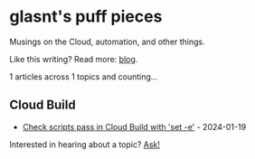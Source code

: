 # glasnt's puff pieces

Musings on the Cloud, automation, and other things. 

Like this writing? Read more: [blog](https://glasnt.com/blog). 

<!-- index starts -->
1 articles across 1 topics and counting...

## Cloud Build

* [Check scripts pass in Cloud Build with 'set -e'](https://github.com/glasnt/puff/blob/latest/cloud_build/check_scripts_pass.md) - 2024-01-19
<!-- index ends -->


Interested in hearing about a topic? [Ask!](https://github.com/glasnt/puff/issues/new)